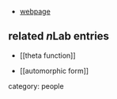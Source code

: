 

* [webpage](http://www.math.utoronto.ca/~skudla/)

## related $n$Lab entries

* [[theta function]]

* [[automorphic form]]

category: people